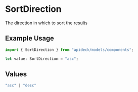 # SortDirection

The direction in which to sort the results

## Example Usage

```typescript
import { SortDirection } from "apideck/models/components";

let value: SortDirection = "asc";
```

## Values

```typescript
"asc" | "desc"
```